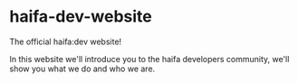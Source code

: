 # haifa-dev-website
The official haifa:dev website!

In this website we'll introduce you to the haifa developers community, we'll show you what we do and who we are.
